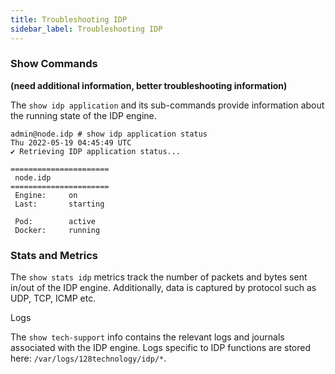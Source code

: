 ```yaml
---
title: Troubleshooting IDP
sidebar_label: Troubleshooting IDP
---
```


### Show Commands

**(need additional information, better troubleshooting information)**

The `show idp application` and its sub-commands provide information about the running state of the IDP engine. 

```
admin@node.idp # show idp application status
Thu 2022-05-19 04:45:49 UTC
✔ Retrieving IDP application status...

======================
 node.idp 
======================
 Engine:     on
 Last:       starting

 Pod:        active
 Docker:     running

```

### Stats and Metrics 

The `show stats idp` metrics track the number of packets and bytes sent in/out of the IDP engine. Additionally, data is captured by protocol such as UDP, TCP, ICMP etc. 

Logs 

The `show tech-support` info contains the relevant logs and journals associated with the IDP engine. Logs specific to IDP functions are stored here: `/var/logs/128technology/idp/*`.